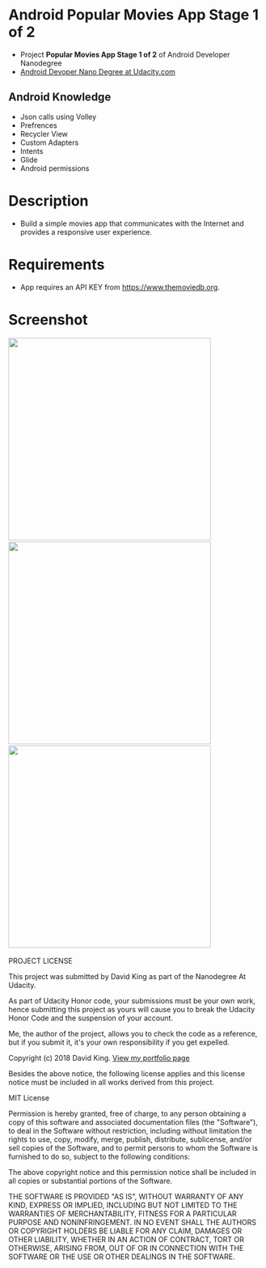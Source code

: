 # Android Popular Movies App Stage 1 of 2

- Project **Popular Movies App Stage 1 of 2** of Android Developer Nanodegree
- [Android Devoper Nano Degree at Udacity.com](https://www.udacity.com/course/android-developer-nanodegree-by-google--nd801)

## Android Knowledge

- Json calls using Volley
- Prefrences
- Recycler View
- Custom Adapters
- Intents
- Glide
- Android permissions

# Description
- Build a simple movies app that communicates with the Internet and provides a responsive user experience.

# Requirements
- App requires an API KEY from https://www.themoviedb.org.

# Screenshot
<img src="http://swdave.com/wp-content/uploads/2018/06/Screenshot_1529001851.jpg" height="400"/>&nbsp;&nbsp;&nbsp;
<img src="http://swdave.com/wp-content/uploads/2018/06/Screenshot_1529001860.jpg" height="400"/>&nbsp;&nbsp;&nbsp;
<img src="http://swdave.com/wp-content/uploads/2018/06/Screenshot_1529001871.jpg" height="400"/>&nbsp;&nbsp;&nbsp;

PROJECT LICENSE

This project was submitted by David King as part of the Nanodegree At Udacity.

As part of Udacity Honor code, your submissions must be your own work, hence
submitting this project as yours will cause you to break the Udacity Honor Code
and the suspension of your account.

Me, the author of the project, allows you to check the code as a reference, but if
you submit it, it's your own responsibility if you get expelled.

Copyright (c) 2018 David King.
[View my portfolio page](https://www.swdave.com)

Besides the above notice, the following license applies and this license notice
must be included in all works derived from this project.

MIT License

Permission is hereby granted, free of charge, to any person obtaining a copy
of this software and associated documentation files (the "Software"), to deal
in the Software without restriction, including without limitation the rights
to use, copy, modify, merge, publish, distribute, sublicense, and/or sell
copies of the Software, and to permit persons to whom the Software is
furnished to do so, subject to the following conditions:

The above copyright notice and this permission notice shall be included in all
copies or substantial portions of the Software.

THE SOFTWARE IS PROVIDED "AS IS", WITHOUT WARRANTY OF ANY KIND, EXPRESS OR
IMPLIED, INCLUDING BUT NOT LIMITED TO THE WARRANTIES OF MERCHANTABILITY,
FITNESS FOR A PARTICULAR PURPOSE AND NONINFRINGEMENT. IN NO EVENT SHALL THE
AUTHORS OR COPYRIGHT HOLDERS BE LIABLE FOR ANY CLAIM, DAMAGES OR OTHER
LIABILITY, WHETHER IN AN ACTION OF CONTRACT, TORT OR OTHERWISE, ARISING FROM,
OUT OF OR IN CONNECTION WITH THE SOFTWARE OR THE USE OR OTHER DEALINGS IN THE
SOFTWARE.

